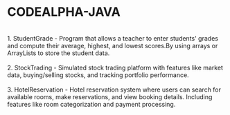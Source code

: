 # CODEALPHA-JAVA
<br>
1. StudentGrade - Program that allows a teacher to enter
students' grades and compute their average,
highest, and lowest scores.By using arrays or
ArrayLists to store the student data.
<br>
<br>
2. StockTrading - Simulated stock trading platform
with features like market data,
buying/selling stocks, and tracking portfolio
performance.
<br>
<br>
3. HotelReservation - Hotel reservation system where users can
search for available rooms, make reservations, and view
booking details. Including features like room
categorization and payment processing.



